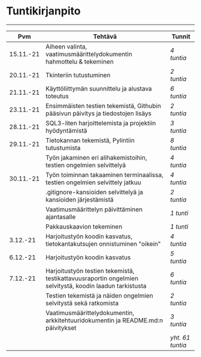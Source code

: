 
# Tuntikirjanpito
________________

| **Pvm** | **Tehtävä** | **Tunnit** |
| ------- | ----------- | ---------- |
| 15.11.-21 | Aiheen valinta, vaatimusmäärittelydokumentin hahmottelu & tekeminen | *4 tuntia* |
| 20.11.-21 | Tkinteriin tutustuminen | *2 tuntia* |
| 21.11.-21 | Käyttöliittymän suunnittelu ja alustava toteutus | *6 tuntia* |
| 23.11.-21 | Ensimmäisten testien tekemistä, Githubin pääsivun päivitys ja tiedostojen lisäys | *2 tuntia* | 
| 28.11.-21 | SQL3-liten harjoittelemista ja projektiin hyödyntämistä | *3 tuntia* |
| 29.11.-21 | Tietokannan tekemistä, Pylintiin tutustumista | *8 tuntia* |
|           | Työn jakaminen eri alihakemistoihin, testien ongelmien selvittelyä  | *4 tuntia* |
| 30.11.-21 | Työn toiminnan takaaminen terminaalissa, testien ongelmien selvittely jatkuu | *4 tuntia* |
|  | .gitignore-kansioiden selvittelyä ja kansioiden järjestämistä | *2 tuntia* |
|  | Vaatimusmäärittelyn päivittäminen ajantasalle | *1 tunti* |
|  | Pakkauskaavion tekeminen | *1 tunti* |
| 3.12.-21 | Harjoitustyön koodin kasvatus, tietokantakutsujen onnistuminen "oikein" | *4 tuntia* |
| 6.12.-21 | Harjoitustyön koodin kasvatus | *5 tuntia* |
| 7.12.-21 | Harjoitustyön testien tekemistä, testikattavuusraportin ongelmien selvitystä, koodin laadun tarkistusta | *6 tuntia* |
|          | Testien tekemistä ja näiden ongelmien selvitystä sekä ratkomista | *2 tuntia* |
|          | Vaatimusmäärittelydokumentin, arkkitehtuuridokumentin ja README.md:n päivitykset | *3 tuntia* |
|          |                        | *yht. 61 tuntia* |
